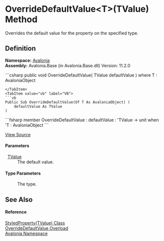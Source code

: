 # OverrideDefaultValue&lt;T&gt;(TValue) Method


Overrides the default value for the property on the specified type.



## Definition
**Namespace:** <a href="N_Avalonia">Avalonia</a>  
**Assembly:** Avalonia.Base (in Avalonia.Base.dll) Version: 11.2.0

<Tabs groupId="api-code-preview">
<TabItem value="csharp" label="C#">
```csharp
public void OverrideDefaultValue<T>(
	TValue defaultValue
)
where T : AvaloniaObject

```
</TabItem>
<TabItem value="vb" label="VB">
```vb
Public Sub OverrideDefaultValue(Of T As AvaloniaObject) ( 
	defaultValue As TValue
)
```
</TabItem>
<TabItem value="fsharp" label="F#">
```fsharp
member OverrideDefaultValue : 
        defaultValue : 'TValue -> unit  when 'T : AvaloniaObject
```
</TabItem>
</Tabs>



<a href="https://github.com/AvaloniaUI/Avalonia/tree/master/src/Avalonia.Base/StyledProperty.cs#L145" title="View the source code">View Source</a>



#### Parameters
<dl><dt>  <a href="T_Avalonia_StyledProperty_1">TValue</a></dt><dd>The default value.</dd></dl>

#### Type Parameters
<dl><dt /><dd>The type.</dd></dl>

## See Also


#### Reference
<a href="T_Avalonia_StyledProperty_1">StyledProperty(TValue) Class</a>  
<a href="Overload_Avalonia_StyledProperty_1_OverrideDefaultValue">OverrideDefaultValue Overload</a>  
<a href="N_Avalonia">Avalonia Namespace</a>  
